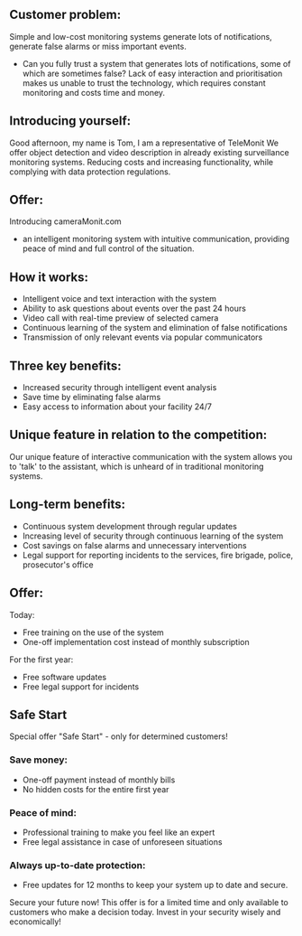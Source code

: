 
## Customer problem:
Simple and low-cost monitoring systems generate lots of notifications, generate false alarms or miss important events.
- Can you fully trust a system that generates lots of notifications, some of which are sometimes false?
Lack of easy interaction and prioritisation makes us unable to trust the technology, which requires constant monitoring and costs time and money.

## Introducing yourself:
Good afternoon, my name is Tom, I am a representative of TeleMonit
We offer object detection and video description in already existing surveillance monitoring systems.
Reducing costs and increasing functionality, while complying with data protection regulations. 

## Offer:
Introducing cameraMonit.com 
- an intelligent monitoring system with intuitive communication, providing peace of mind and full control of the situation.

## How it works:
- Intelligent voice and text interaction with the system
- Ability to ask questions about events over the past 24 hours
- Video call with real-time preview of selected camera
- Continuous learning of the system and elimination of false notifications
- Transmission of only relevant events via popular communicators

## Three key benefits:
- Increased security through intelligent event analysis
- Save time by eliminating false alarms
- Easy access to information about your facility 24/7


## Unique feature in relation to the competition:
Our unique feature of interactive communication with the system allows you to 'talk' to the assistant, which is unheard of in traditional monitoring systems.

## Long-term benefits:
- Continuous system development through regular updates
- Increasing level of security through continuous learning of the system
- Cost savings on false alarms and unnecessary interventions
- Legal support for reporting incidents to the services, fire brigade, police, prosecutor's office

## Offer:

Today:
- Free training on the use of the system
- One-off implementation cost instead of monthly subscription

For the first year:
- Free software updates 
- Free legal support for incidents 


## Safe Start

Special offer "Safe Start" - only for determined customers!

### Save money:
- One-off payment instead of monthly bills
- No hidden costs for the entire first year

### Peace of mind:
- Professional training to make you feel like an expert
- Free legal assistance in case of unforeseen situations

### Always up-to-date protection:
- Free updates for 12 months to keep your system up to date and secure.

Secure your future now!
This offer is for a limited time and only available to customers who make a decision today. 
Invest in your security wisely and economically!
